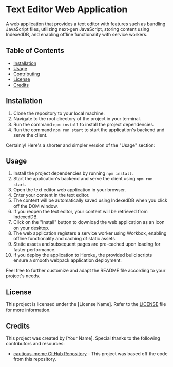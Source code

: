 # Text Editor Web Application

A web application that provides a text editor with features such as bundling JavaScript files, utilizing next-gen JavaScript, storing content using IndexedDB, and enabling offline functionality with service workers.

## Table of Contents

- [Installation](#installation)
- [Usage](#usage)
- [Contributing](#contributing)
- [License](#license)
- [Credits](#credits)

## Installation

1. Clone the repository to your local machine.
2. Navigate to the root directory of the project in your terminal.
3. Run the command `npm install` to install the project dependencies.
4. Run the command `npm run start` to start the application's backend and serve the client.

Certainly! Here's a shorter and simpler version of the "Usage" section:

## Usage

1. Install the project dependencies by running `npm install`.
2. Start the application's backend and serve the client using `npm run start`.
3. Open the text editor web application in your browser.
4. Enter your content in the text editor.
5. The content will be automatically saved using IndexedDB when you click off the DOM window.
6. If you reopen the text editor, your content will be retrieved from IndexedDB.
7. Click on the "Install" button to download the web application as an icon on your desktop.
8. The web application registers a service worker using Workbox, enabling offline functionality and caching of static assets.
9. Static assets and subsequent pages are pre-cached upon loading for faster performance.
10. If you deploy the application to Heroku, the provided build scripts ensure a smooth webpack application deployment.

Feel free to further customize and adapt the README file according to your project's needs.

## License

This project is licensed under the [License Name]. Refer to the [LICENSE](LICENSE) file for more information.

## Credits

This project was created by [Your Name]. Special thanks to the following contributors and resources:

- [cautious-meme GitHub Repository](https://github.com/coding-boot-camp/cautious-meme) - This project was based off the code from this repository.

